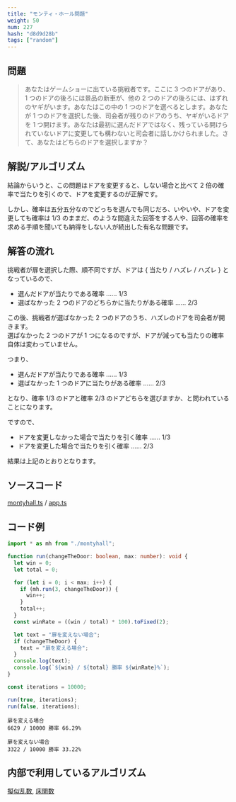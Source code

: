 ```yaml
---
title: "モンティ・ホール問題"
weight: 50
num: 227
hash: "d8d9d28b"
tags: ["random"]
---
```


## 問題

> あなたはゲームショーに出ている挑戦者です。ここに 3 つのドアがあり、1 つのドアの後ろには景品の新車が、他の 2 つのドアの後ろには、はずれのヤギがいます。あなたはこの中の 1 つのドアを選べるとします。あなたが 1 つのドアを選択した後、司会者が残りのドアのうち、ヤギがいるドアを 1 つ開けます。あなたは最初に選んだドアではなく、残っている開けられていないドアに変更しても構わないと司会者に話しかけられました。さて、あなたはどちらのドアを選択しますか？

## 解説/アルゴリズム

結論からいうと、この問題はドアを変更すると、しない場合と比べて 2 倍の確率で当たりを引くので、ドアを変更するのが正解です。

しかし、確率は五分五分なのでどっちを選んでも同じだろ、いやいや、ドアを変更しても確率は 1/3 のままだ、のような間違えた回答をする人や、回答の確率を求める手順を聞いても納得をしない人が続出した有名な問題です。

## 解答の流れ

挑戦者が扉を選択した際、順不同ですが、ドアは { 当たり / ハズレ / ハズレ } となっているので、

- 選んだドアが当たりである確率 ...... 1/3
- 選ばなかった 2 つのドアのどちらかに当たりがある確率 ...... 2/3

この後、挑戦者が選ばなかった 2 つのドアのうち、ハズレのドアを司会者が開きます。  
選ばなかった 2 つのドアが 1 つになるのですが、ドアが減っても当たりの確率自体は変わっていません。

つまり、

- 選んだドアが当たりである確率 ...... 1/3
- 選ばなかった 1 つのドアに当たりがある確率 ...... 2/3

となり、確率 1/3 のドアと確率 2/3 のドアどちらを選びますか、と問われていることになります。

ですので、

- ドアを変更しなかった場合で当たりを引く確率 ...... 1/3
- ドアを変更した場合で当たりを引く確率 ...... 2/3

結果は上記のとおりとなります。

## ソースコード

[montyhall.ts](./static/code/d8d9d28b/montyhall.ts) / [app.ts](./static/code/d8d9d28b/app.ts)

## コード例

```typescript
import * as mh from "./montyhall";

function run(changeTheDoor: boolean, max: number): void {
  let win = 0;
  let total = 0;

  for (let i = 0; i < max; i++) {
    if (mh.run(3, changeTheDoor)) {
      win++;
    }
    total++;
  }
  const winRate = ((win / total) * 100).toFixed(2);

  let text = "扉を変えない場合";
  if (changeTheDoor) {
    text = "扉を変える場合";
  }
  console.log(text);
  console.log(`${win} / ${total} 勝率 ${winRate}%`);
}

const iterations = 10000;

run(true, iterations);
run(false, iterations);
```

```text
扉を変える場合
6629 / 10000 勝率 66.29%

扉を変えない場合
3322 / 10000 勝率 33.22%
```

## 内部で利用しているアルゴリズム

[擬似乱数](/e14deb99/), [床関数](/0fd2eac9/)
